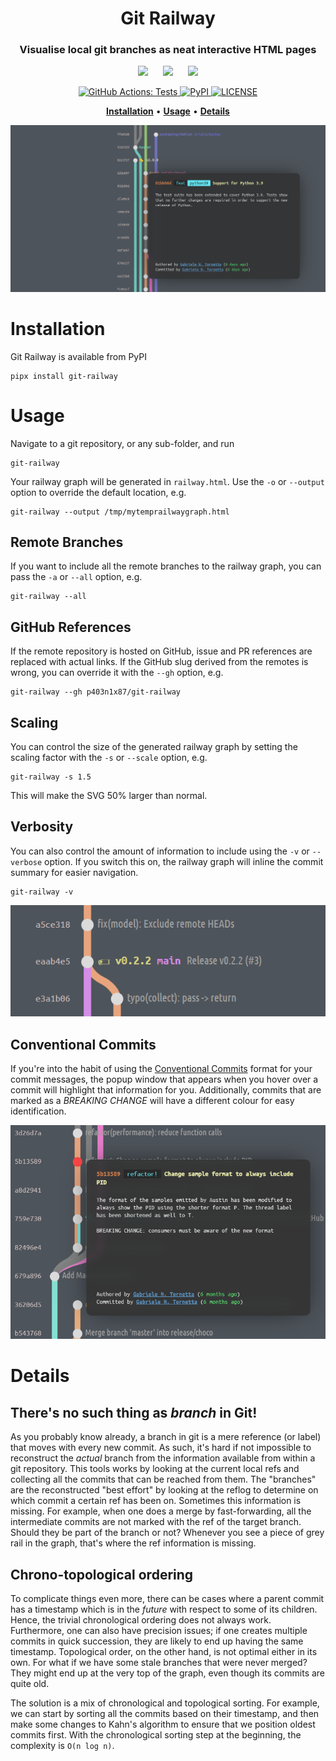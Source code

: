 <h1 align="center">Git Railway</h1>

<h3 align="center">Visualise local git branches as neat interactive HTML pages</h3>

<p align="center">
  <img src="https://upload.wikimedia.org/wikipedia/commons/3/3a/Tux_Mono.svg"
       height="24px" />
  &nbsp;&nbsp;&nbsp;&nbsp;
  <img src="https://upload.wikimedia.org/wikipedia/commons/f/fa/Apple_logo_black.svg"
       height="24px" />
  &nbsp;&nbsp;&nbsp;&nbsp;
  <img src="https://upload.wikimedia.org/wikipedia/commons/2/2b/Windows_logo_2012-Black.svg"
       height="24px" />
</p>

<p align="center">
  <!-- <a href="https://github.com/P403n1x87/git-railway/actions?workflow=Tests">
    <img src="https://github.com/P403n1x87/git-railway/workflows/Tests/badge.svg"
         alt="GitHub Actions: Tests">
  </a> -->
	<a href="https://github.com/P403n1x87/git-railway/actions?workflow=Release">
    <img src="https://github.com/P403n1x87/git-railway/workflows/Release/badge.svg"
         alt="GitHub Actions: Tests">
  </a>
  <!-- <a href="https://codecov.io/gh/P403n1x87/git-railway">
    <img src="https://codecov.io/gh/P403n1x87/git-railway/branch/master/graph/badge.svg"
         alt="Codecov">
  </a> -->
  <a href="https://pypi.org/project/git-railway/">
    <img src="https://img.shields.io/pypi/v/git-railway.svg"
         alt="PyPI">
  </a>
  <a href="https://github.com/P403n1x87/git-railway/blob/master/LICENSE.md">
    <img src="https://img.shields.io/badge/license-GPLv3-ff69b4.svg"
         alt="LICENSE">
  </a>
</p>

<p align="center">
  <!-- <a href="#synopsis"><b>Synopsis</b></a>&nbsp;&bull; -->
  <a href="#installation"><b>Installation</b></a>&nbsp;&bull;
  <a href="#usage"><b>Usage</b></a>&nbsp;&bull;
  <a href="#details"><b>Details</b></a>
	<!-- &nbsp;&bull; -->
  <!-- <a href="#compatibility"><b>Compatibility</b></a>&nbsp;&bull;
  <a href="#contribute"><b>Contribute</b></a> -->
</p>

<p align="center">
	<img alt="Git Railway Example"
	     src="art/sample.png" />
</p>

# Installation

Git Railway is available from PyPI

~~~
pipx install git-railway
~~~


# Usage

Navigate to a git repository, or any sub-folder, and run

~~~ shell
git-railway
~~~

Your railway graph will be generated in `railway.html`. Use the `-o` or
`--output` option to override the default location, e.g.

~~~ shell
git-railway --output /tmp/mytemprailwaygraph.html
~~~

## Remote Branches

If you want to include all the remote branches to the railway graph, you can
pass the `-a` or `--all` option, e.g.

~~~ shell
git-railway --all
~~~

## GitHub References

If the remote repository is hosted on GitHub, issue and PR
references are replaced with actual links. If the GitHub slug derived from the
remotes is wrong, you can override it with the `--gh` option, e.g.

~~~ shell
git-railway --gh p403n1x87/git-railway
~~~

## Scaling

You can control the size of the generated railway graph by setting the scaling
factor with the `-s` or `--scale` option, e.g.

~~~ shell
git-railway -s 1.5
~~~

This will make the SVG 50% larger than normal.

## Verbosity

You can also control the amount of information to include using the `-v` or
`--verbose` option. If you switch this on, the railway graph will inline the
commit summary for easier navigation.

~~~ shell
git-railway -v
~~~

<p align="center">
	<img alt="Git Railway Verbose Mode Example"
	     src="art/verbose.png" />
</p>

## Conventional Commits

If you're into the habit of using the [Conventional Commits] format for your
commit messages, the popup window that appears when you hover over a commit will
highlight that information for you. Additionally, commits that are marked as a
_BREAKING CHANGE_ will have a different colour for easy identification.

<p align="center">
	<img alt="Git Railway Breaking Change Example"
	     src="art/breaking_change.png" />
</p>

# Details

## There's no such thing as *branch* in Git!

As you probably know already, a branch in git is a mere reference (or label)
that moves with every new commit. As such, it's hard if not impossible to
reconstruct the *actual* branch from the information available from within a git
repository. This tools works by looking at the current local refs and collecting
all the commits that can be reached from them. The "branches" are the
reconstructed "best effort" by looking at the reflog to determine on which
commit a certain ref has been on. Sometimes this information is missing. For
example, when one does a merge by fast-forwarding, all the intermediate commits
are not marked with the ref of the target branch. Should they be part of the
branch or not? Whenever you see a piece of grey rail in the graph, that's where
the ref information is missing.

## Chrono-topological ordering

To complicate things even more, there can be cases where a parent commit has a
timestamp which is in the *future* with respect to some of its children. Hence,
the trivial chronological ordering does not always work. Furthermore, one can
also have precision issues; if one creates multiple commits in quick succession,
they are likely to end up having the same timestamp. Topological order, on the
other hand, is not optimal either in its own. For what if we have some stale
branches that were never merged? They might end up at the very top of the graph,
even though its commits are quite old.

The solution is a mix of chronological and topological sorting. For example, we
can start by sorting all the commits based on their timestamp, and then make
some changes to Kahn's algorithm to ensure that we position oldest commits
first. With the chronological sorting step at the beginning, the complexity is
`O(n log n)`.


[Conventional Commits]: https://www.conventionalcommits.org